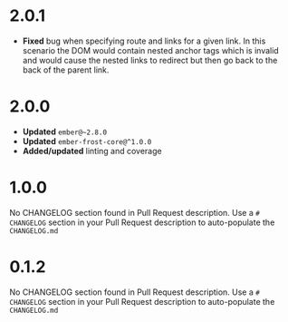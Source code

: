 # 2.0.1

* **Fixed** bug when specifying route and links for a given link. In this scenario the DOM would contain nested anchor tags which is invalid and would cause the nested links to redirect but then go back to the back of the parent link.

# 2.0.0
* **Updated** `ember@~2.8.0`
* **Updated** `ember-frost-core@^1.0.0`
* **Added/updated** linting and coverage

# 1.0.0
No CHANGELOG section found in Pull Request description.
Use a `# CHANGELOG` section in your Pull Request description to auto-populate the `CHANGELOG.md`

# 0.1.2
No CHANGELOG section found in Pull Request description.
Use a `# CHANGELOG` section in your Pull Request description to auto-populate the `CHANGELOG.md`

